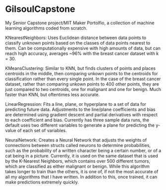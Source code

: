 # GilsoulCapstone
My Senior Capstone project/MIT Maker Portolfio, a collection of machine learning algorithms coded from scratch.

KNearestNeighbors:
Uses Euclidean distance between data points to classify unknown points based on the classes of data points nearest to them. Can be computationally expensive with high amounts of data, but can reach high accuracy, averages ~96% with the breast cancer dataset with k = 30.

KMeansClustering:
Similar to KNN, but finds clusters of points and places centroids in the middle, then comparing unkown points to the centroids for classification rather than every single point. In the case of the breast cancer dataset, rather than comparing unkown points to 400 other points, they are just compared to two centroids, one for malignant and one for benign. Much faster than KNN, but oftentimes less accurate.

LinearRegression:
Fits a line, plane, or hyperplane to a set of data for predicting future data. Adjustments to the line/plane coefficients and bias are determined using gradient descent and partial derivatives with respect to each coefficient and bias. Currently has three sample data runs, the default uses two different variables to generate a plane for predicting the y-value of each set of variables.

NeuralNetwork: Creates a Neural Network that adjusts the weights of connections between structs called neurons to determine probabilities, such as the probability of a written character being a certain number, or of a cat being in a picture. Currently, it is used on the same dataset that is used by the K-Nearest Neighbors, which contains over 500 different tumors, which are classified as either malignant or benign. While this algorithm takes longer to train than the others, it is one of, if not the most accurate of all my algorithms that I have written. In addition to this, once trained, it can make predictions extremely quickly.
